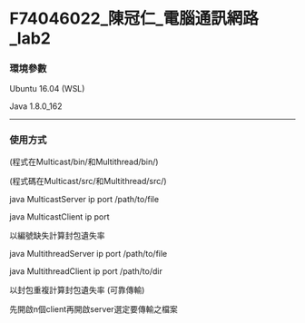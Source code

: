 # F74046022_陳冠仁_電腦通訊網路_lab2

### 環境參數
Ubuntu 16.04 (WSL)

Java 1.8.0_162

---

### 使用方式

(程式在Multicast/bin/和Multithread/bin/)

(程式碼在Multicast/src/和Multithread/src/)

java MulticastServer ip port /path/to/file

java MulticastClient ip port 

以編號缺失計算封包遺失率

java MultithreadServer ip port /path/to/file

java MultithreadClient ip port /path/to/dir

以封包重複計算封包遺失率 (可靠傳輸)

先開啟n個client再開啟server選定要傳輸之檔案
